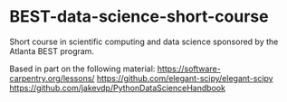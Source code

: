 # BEST-data-science-short-course
Short course in scientific computing and data science
 sponsored by the Atlanta BEST program.

Based in part on the following material:
https://software-carpentry.org/lessons/
https://github.com/elegant-scipy/elegant-scipy
https://github.com/jakevdp/PythonDataScienceHandbook

